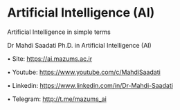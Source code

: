 # Artificial Intelligence (AI)
Artificial Intelligence in simple terms

Dr Mahdi Saadati
Ph.D. in Artificial Intelligence (AI)

•	Site: https://ai.mazums.ac.ir

•	Youtube: https://www.youtube.com/c/MahdiSaadati

•	Linkedin: https://www.linkedin.com/in/Dr-Mahdi-Saadati

•	Telegram: http://t.me/mazums_ai
